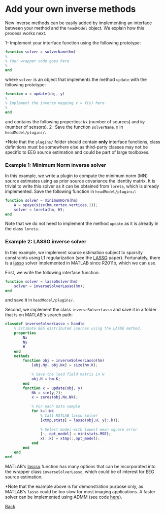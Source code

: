 # Add your own inverse methods
New inverse methods can be easily added by implementing an interface between your method and the `headModel` object. We explain how this process works next.

1- Implement your interface function using the following prototype:
```matlab
function solver = solverName(hm)
%
% Your wrapper code goes here
%
end
```
where `solver` is an object that implements the method `update` with the following prototype:
```matlab
function x = update(obj, y)
%
% Implement the inverse mapping x = f(y) here.
%
end
```
and contains the following properties: `Nx` (number of sources) and `Ny` (number of sensors).
2- Save the function `solverName.m` in `headModel/plugins/`.

*Note that the `plugins/` folder should contain **only** interface functions, class definitions must be somewhere else as third-party classes may not be specific to EEG source estimation and could be part of large toolboxes.


### Example 1: Minimum Norm inverse solver
In this example, we write a plugin to compute the minimum norm (MN) source estimates using as prior source covariance the identity matrix. It is trivial to write this solver as it can be obtained from `loreta`, which is already implemented. Save the following function in `headModel/plugins/`:
```matlab
function solver = minimumNorm(hm)
    W = speye(size(hm.cortex.vertices,1));
    solver = loreta(hm, W);
end
```
Note that we do not need to implement the method `update` as it is already in the class `loreta`.

### Example 2: LASSO inverse solver
In this example, we implement source estimation subject to sparsity constraints using L1 regularization (see the [LASSO](https://statweb.stanford.edu/~tibs/lasso/lasso.pdf) paper). Fortunately, there is a [lasso](https://www.mathworks.com/help/stats/lasso.html) solver implemented in MATLAB since R2011b, which we can use. 

First, we write the following interface function:
```matlab
function solver = lassoSolver(hm)
    solver = inverseSolverLasso(hm);
end
```
and save it in `headModel/plugins/`.

Second, we implement the class `inverseSolverLasso` and save it in a folder that is on MATLAB's search path:
```matlab
classdef inverseSolverLasso < handle
    % Estimate EEG distributed sources using the LASSO method.
    properties
        Nx
        Ny
        H
    end
    methods
        function obj = inverseSolverLasso(hm)
            [obj.Ny, obj.Nx] = size(hm.K);
            
            % Save the lead field matrix in H
            obj.H = hm.K;
        end
        function x = update(obj, y)
            Nk = sie(y,2);
            x = zeros(obj.Nx,Nk);
            
            % For each data sample
            for k=1:Nk
                % Call MATLAB lasso solver
                [xtmp,stats] = lasso(obj.H, y(:,k));
                
                % Select model with lowest mean square error
                [~, opt_model] = min(stats.MSE);
                x(:,k) = xtmp(:,opt_model);
            end
        end
    end
end
```

MATLAB's [lassso](https://www.mathworks.com/help/stats/lasso.html) function has many options that can be incorporated into the wrapper class `inverseSolverLasso`, which could be of interest for EEG source estimation. 

*Note that the example above is for demonstration purpose only, as MATLAB's `lasso` could be too slow for most imaging applications. A faster solver can be implemented using ADMM (see code [here](http://www.simonlucey.com/lasso-using-admm/)).


[Back](https://github.com/aojeda/headModel/blob/master/doc/Documentation.md)